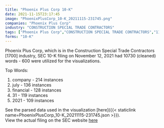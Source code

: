 ```yaml
---
title: "Phoenix Plus Corp 10-K"
date: 2021-11-15T23:17:45
image: "PhoenixPlusCorp_10-K_20211115-231745.png"
companies: "Phoenix Plus Corp"
industry: "CONSTRUCTION SPECIAL TRADE CONTRACTORS"
tags: ["Phoenix Plus Corp","CONSTRUCTION SPECIAL TRADE CONTRACTORS","11-12-2021","10-K"]
forms: "10-K"
---
```

Phoenix Plus Corp, which is in the Construction Special Trade Contractors [1700] industry, SEC 10-K filing on November 12, 2021 had 10730 (cleaned) words - 600 were utilized for the visualizations.

Top Words:
1. company - 214 instances
2. july - 136 instances
3. financial - 128 instances
4. 31 - 119 instances
5. 2021 - 109 instances


See the parsed data used in the visualization [here]({{< staticlink name=PhoenixPlusCorp_10-K_20211115-231745.json >}}).  
View the actual filing on the SEC website [here](https://www.sec.gov/Archives/edgar/data/1785493/0001493152-21-028105.txt)